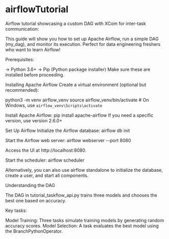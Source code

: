 # airflowTutorial
Airflow tutorial showcasing a custom DAG with XCom for inter-task communication:

This guide will show you how to set up Apache Airflow, run a simple DAG (my_dag), and monitor its execution. Perfect for data engineering freshers who want to learn Airflow!

Prerequisites:

-> Python 3.6+
-> Pip (Python package installer)
Make sure these are installed before proceeding.

Installing Apache Airflow
Create a virtual environment (optional but recommended):

python3 -m venv airflow_venv
source airflow_venv/bin/activate  # On Windows, use `airflow_venv\Scripts\activate`

Install Apache Airflow:
pip install apache-airflow
If you need a specific version, use version 2.6.0+

Set Up Airflow
Initialize the Airflow database:
airflow db init


Start the Airflow web server:
airflow webserver --port 8080

Access the UI at http://localhost:8080.

Start the scheduler:
airflow scheduler

Alternatively, you can also use airflow standalone to initialize the database, create a user, and start all components.

Understanding the DAG

The DAG in tutorial_taskflow_api.py trains three models and chooses the best one based on accuracy. 

Key tasks:

Model Training: Three tasks simulate training models by generating random accuracy scores.
Model Selection: A task evaluates the best model using the BranchPythonOperator.